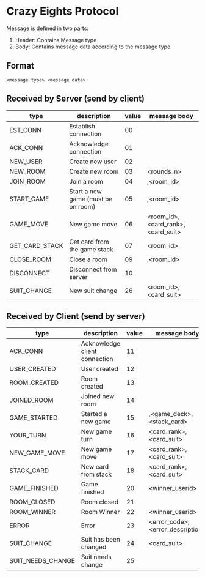 # Crazy Eights Protocol

Message is defined in two parts:
1. Header: Contains Message type 
2. Body: Contains message data according to the message type

## Format
```
<message type>.<message data>
```

## Received by Server (send by client)

| type           | description                        | value | message body                      |
|----------------|------------------------------------|-------|-----------------------------------|
| EST_CONN       | Establish connection               | 00    |                                   |
| ACK_CONN       | Acknowledge connection             | 01    |                                   |
| NEW_USER       | Create new user                    | 02    | <userid>                          |
| NEW_ROOM       | Create new room                    | 03    | <rounds_n>                        |
| JOIN_ROOM      | Join a room                        | 04    | <userid>,<room_id>                |
| START_GAME     | Start a new game (must be on room) | 05    | <userdi>,<room_id>                |
| GAME_MOVE      | New game move                      | 06    | <room_id>,<card_rank>,<card_suit> |
| GET_CARD_STACK | Get card from the game stack       | 07    | <room_id>                         |
| CLOSE_ROOM     | Close a room                       | 09    | <userid>,<room_id>                |
| DISCONNECT     | Disconnect from server             | 10    | <userid>                          |
| SUIT_CHANGE    | New suit change                    | 26    | <room_id>,<card_suit>             |

## Received by Client (send by server)

| type                | description                   | value | message body                     |
|---------------------|-------------------------------|-------|----------------------------------|
| ACK_CONN            | Acknowledge client connection | 11    |                                  |
| USER_CREATED        | User created                  | 12    | <userid>                         |
| ROOM_CREATED        | Room created                  | 13    | <roomid>                         |
| JOINED_ROOM         | Joined new room               | 14    | <roomid>                         |
| GAME_STARTED        | Started a new game            | 15    | <roomid>,<game_deck>,<stack_card>|
| YOUR_TURN           | New game turn                 | 16    | <card_rank>,<card_suit>          |
| NEW_GAME_MOVE       | New game move                 | 17    | <card_rank>,<card_suit>          |
| STACK_CARD          | New card from stack           | 18    | <card_rank>,<card_suit>          |
| GAME_FINISHED       | Game finished                 | 20    | <winner_userid>                  |
| ROOM_CLOSED         | Room closed                   | 21    |                                  |
| ROOM_WINNER         | Room Winner                   | 22    | <winner_userid>                  |
| ERROR               | Error                         | 23    | <error_code>,<error_description> |
| SUIT_CHANGE         | Suit has been changed         | 24    | <card_suit>                      |
| SUIT_NEEDS_CHANGE   | Suit needs change             | 25    |                                  |